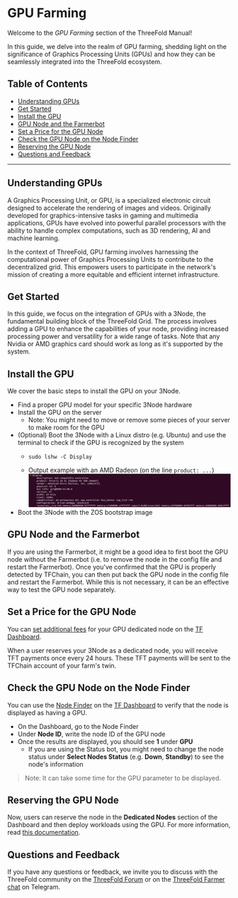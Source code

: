<h1>GPU Farming</h1>

Welcome to the *GPU Farming* section of the ThreeFold Manual! 

In this guide, we delve into the realm of GPU farming, shedding light on the significance of Graphics Processing Units (GPUs) and how they can be seamlessly integrated into the ThreeFold ecosystem.

<h2>Table of Contents</h2>

- [Understanding GPUs](#understanding-gpus)
- [Get Started](#get-started)
- [Install the GPU](#install-the-gpu)
- [GPU Node and the Farmerbot](#gpu-node-and-the-farmerbot)
- [Set a Price for the GPU Node](#set-a-price-for-the-gpu-node)
- [Check the GPU Node on the Node Finder](#check-the-gpu-node-on-the-node-finder)
- [Reserving the GPU Node](#reserving-the-gpu-node)
- [Questions and Feedback](#questions-and-feedback)

***

## Understanding GPUs

A Graphics Processing Unit, or GPU, is a specialized electronic circuit designed to accelerate the rendering of images and videos. Originally developed for graphics-intensive tasks in gaming and multimedia applications, GPUs have evolved into powerful parallel processors with the ability to handle complex computations, such as 3D rendering, AI and machine learning. 

In the context of ThreeFold, GPU farming involves harnessing the computational power of Graphics Processing Units to contribute to the decentralized grid. This empowers users to participate in the network's mission of creating a more equitable and efficient internet infrastructure.

## Get Started

In this guide, we focus on the integration of GPUs with a 3Node, the fundamental building block of the ThreeFold Grid. The process involves adding a GPU to enhance the capabilities of your node, providing increased processing power and versatility for a wide range of tasks. Note that any Nvidia or AMD graphics card should work as long as it's supported by the system.

## Install the GPU

We cover the basic steps to install the GPU on your 3Node.

* Find a proper GPU model for your specific 3Node hardware
* Install the GPU on the server 
  * Note: You might need to move or remove some pieces of your server to make room for the GPU
* (Optional) Boot the 3Node with a Linux distro (e.g. Ubuntu) and use the terminal to check if the GPU is recognized by the system
  * ```
    sudo lshw -C Display
    ```
  * Output example with an AMD Radeon (on the line `product: ...`)
![gpu_farming](./img/cli_display_gpu.png)
* Boot the 3Node with the ZOS bootstrap image

## GPU Node and the Farmerbot

If you are using the Farmerbot, it might be a good idea to first boot the GPU node without the Farmerbot (i.e. to remove the node in the config file and restart the Farmerbot). Once you've confirmed that the GPU is properly detected by TFChain, you can then put back the GPU node in the config file and restart the Farmerbot. While this is not necessary, it can be an effective way to test the GPU node separately.

## Set a Price for the GPU Node

You can [set additional fees](../farming_optimization/set_additional_fees.md) for your GPU dedicated node on the [TF Dashboard](https://dashboard.grid.tf/). 

When a user reserves your 3Node as a dedicated node, you will receive TFT payments once every 24 hours. These TFT payments will be sent to the TFChain account of your farm's twin.

## Check the GPU Node on the Node Finder

You can use the [Node Finder](../../dashboard/deploy/node_finder.md) on the [TF Dashboard](https://dashboard.grid.tf/) to verify that the node is displayed as having a GPU.

* On the Dashboard, go to the Node Finder
* Under **Node ID**, write the node ID of the GPU node
* Once the results are displayed, you should see **1** under **GPU**
   * If you are using the Status bot, you might need to change the node status under **Select Nodes Status** (e.g. **Down**, **Standby**) to see the node's information

> Note: It can take some time for the GPU parameter to be displayed.

## Reserving the GPU Node

Now, users can reserve the node in the **Dedicated Nodes** section of the Dashboard and then deploy workloads using the GPU. For more information, read [this documentation](../../dashboard/deploy/dedicated_machines.md).

## Questions and Feedback

If you have any questions or feedback, we invite you to discuss with the ThreeFold community on the [ThreeFold Forum](https://forum.threefold.io/) or on the [ThreeFold Farmer chat](https://t.me/threefoldfarmers) on Telegram.
